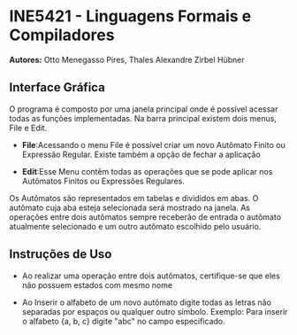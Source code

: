 # INE5421 - Linguagens Formais e Compiladores

**Autores:** Otto Menegasso Pires, Thales Alexandre Zirbel Hübner

Interface Gráfica
-----------------
O programa é composto por uma janela principal onde é possível acessar todas as
funções implementadas. Na barra principal existem dois menus, File e Edit.
 - **File**:Acessando o menu File é possível criar um novo Autômato Finito 
   ou Expressão Regular. Existe também a opção de fechar a aplicação

 - **Edit**:Esse Menu contêm todas as operações que se pode aplicar nos
   Autômatos Finitos ou Expressões Regulares.

Os Autômatos são representados em tabelas e divididos em abas. O autômato cuja
aba esteja selecionada será mostrado na janela. As operações entre dois
autômatos sempre receberão de entrada o autômato atualmente selecionado e um
outro autômato escolhido pelo usuário.

Instruções de Uso
-----------------
 - Ao realizar uma operação entre dois autômatos, certifique-se que eles não
   possuem estados com mesmo nome

 - Ao Inserir o alfabeto de um novo autômato digite todas as letras não
   separadas por espaços ou qualquer outro símbolo. Exemplo: Para inserir o
   alfabeto {a, b, c} digite "abc" no campo especificado.
